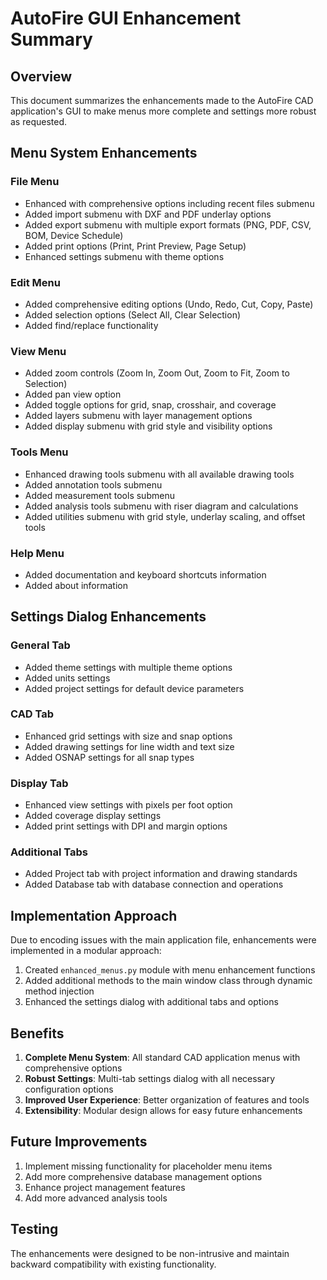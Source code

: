 # AutoFire GUI Enhancement Summary

## Overview
This document summarizes the enhancements made to the AutoFire CAD application's GUI to make menus more complete and settings more robust as requested.

## Menu System Enhancements

### File Menu
- Enhanced with comprehensive options including recent files submenu
- Added import submenu with DXF and PDF underlay options
- Added export submenu with multiple export formats (PNG, PDF, CSV, BOM, Device Schedule)
- Added print options (Print, Print Preview, Page Setup)
- Enhanced settings submenu with theme options

### Edit Menu
- Added comprehensive editing options (Undo, Redo, Cut, Copy, Paste)
- Added selection options (Select All, Clear Selection)
- Added find/replace functionality

### View Menu
- Added zoom controls (Zoom In, Zoom Out, Zoom to Fit, Zoom to Selection)
- Added pan view option
- Added toggle options for grid, snap, crosshair, and coverage
- Added layers submenu with layer management options
- Added display submenu with grid style and visibility options

### Tools Menu
- Enhanced drawing tools submenu with all available drawing tools
- Added annotation tools submenu
- Added measurement tools submenu
- Added analysis tools submenu with riser diagram and calculations
- Added utilities submenu with grid style, underlay scaling, and offset tools

### Help Menu
- Added documentation and keyboard shortcuts information
- Added about information

## Settings Dialog Enhancements

### General Tab
- Added theme settings with multiple theme options
- Added units settings
- Added project settings for default device parameters

### CAD Tab
- Enhanced grid settings with size and snap options
- Added drawing settings for line width and text size
- Added OSNAP settings for all snap types

### Display Tab
- Enhanced view settings with pixels per foot option
- Added coverage display settings
- Added print settings with DPI and margin options

### Additional Tabs
- Added Project tab with project information and drawing standards
- Added Database tab with database connection and operations

## Implementation Approach

Due to encoding issues with the main application file, enhancements were implemented in a modular approach:

1. Created `enhanced_menus.py` module with menu enhancement functions
2. Added additional methods to the main window class through dynamic method injection
3. Enhanced the settings dialog with additional tabs and options

## Benefits

1. **Complete Menu System**: All standard CAD application menus with comprehensive options
2. **Robust Settings**: Multi-tab settings dialog with all necessary configuration options
3. **Improved User Experience**: Better organization of features and tools
4. **Extensibility**: Modular design allows for easy future enhancements

## Future Improvements

1. Implement missing functionality for placeholder menu items
2. Add more comprehensive database management options
3. Enhance project management features
4. Add more advanced analysis tools

## Testing

The enhancements were designed to be non-intrusive and maintain backward compatibility with existing functionality.